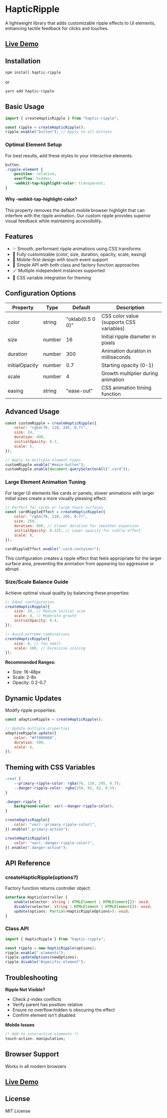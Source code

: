 # HapticRipple

A lightweight library that adds customizable ripple effects to UI elements, enhancing tactile feedback for clicks and touches.

## [Live Demo](https://yanshuy.github.io/haptic-ripple/)

## Installation

```bash
npm install haptic-ripple
```

or

```bash
yarn add haptic-ripple
```

## Basic Usage

```javascript
import { createHapticRipple } from "haptic-ripple";

const ripple = createHapticRipple();
ripple.enable("button"); // Apply to all buttons
```

### Optimal Element Setup

For best results, add these styles to your interactive elements:

```css
button,
.ripple-element {
    position: relative;
    overflow: hidden;
    -webkit-tap-highlight-color: transparent;
}
```

#### Why -webkit-tap-highlight-color?

This property removes the default mobile browser highlight that can interfere with
the ripple animation. Our custom ripple provides superior visual feedback while
maintaining accessibility.

## Features

-   ✨ Smooth, performant ripple animations using CSS transforms
-   🎨 Fully customizable (color, size, duration, opacity, scale, easing)
-   📱 Mobile-first design with touch event support
-   🧩 Simple API with both class and factory function approaches
-   🪄 Multiple independent instances supported
-   🌈 CSS variable integration for theming

## Configuration Options

| Property       | Type   | Default          | Description                              |
| -------------- | ------ | ---------------- | ---------------------------------------- |
| color          | string | "oklab(0.5 0 0)" | CSS color value (supports CSS variables) |
| size           | number | 16               | Initial ripple diameter in pixels        |
| duration       | number | 300              | Animation duration in milliseconds       |
| initialOpacity | number | 0.7              | Starting opacity (0-1)                   |
| scale          | number | 4                | Growth multiplier during animation       |
| easing         | string | "ease-out"       | CSS animation timing function            |

## Advanced Usage

```javascript
const customRipple = createHapticRipple({
    color: "rgba(76, 110, 245, 0.7)",
    size: 24,
    duration: 400,
    initialOpacity: 0.3,
    scale: 5,
});

// Apply to multiple element types
customRipple.enable("#main-button");
customRipple.enable(document.querySelectorAll(".card"));
```

### Large Element Animation Tuning

For larger UI elements like cards or panels, slower animations with larger initial sizes create a more visually pleasing effect:

```javascript
// Perfect for cards or large touch surfaces
const cardRippleEffect = createHapticRipple({
    color: "rgba(76, 110, 245, 0.7)",
    size: 250,
    duration: 800, // Slower duration for smoother expansion
    initialOpacity: 0.125, // Lower opacity for subtle effect
    scale: 8,
});

cardRippleEffect.enable(".card-container");
```

This configuration creates a ripple effect that feels appropriate for the larger surface area, preventing the animation from appearing too aggressive or abrupt.

### Size/Scale Balance Guide

Achieve optimal visual quality by balancing these properties:

```javascript
// Ideal configuration
createHapticRipple({
    size: 24, // Medium initial size
    scale: 4, // Moderate growth
    initialOpacity: 0.4,
});

// Avoid extreme combinations
createHapticRipple({
    size: 8, // Too small
    scale: 100, // Excessive scaling
});
```

**Recommended Ranges:**

-   Size: 16-48px
-   Scale: 2-8x
-   Opacity: 0.2-0.7

## Dynamic Updates

Modify ripple properties:

```javascript
const adaptiveRipple = createHapticRipple();

// Update multiple properties
adaptiveRipple.update({
    color: "#ff000080",
    duration: 500,
    scale: 6,
});
```

## Theming with CSS Variables

```css
:root {
    --primary-ripple-color: rgba(76, 110, 245, 0.7);
    --danger-ripple-color: rgba(250, 82, 82, 0.5);
}

.danger-ripple {
    background-color: var(--danger-ripple-color);
}
```

```javascript
createHapticRipple({
    color: "var(--primary-ripple-color)",
}).enable(".primary-action");

createHapticRipple({
    color: "var(--danger-ripple-color)",
}).enable(".danger-action");
```

## API Reference

### createHapticRipple(options?)

Factory function returns controller object:

```typescript
interface HapticController {
    enable(selector: string | HTMLElement | HTMLElement[]): void;
    disable(selector: string | HTMLElement | HTMLElement[]): void;
    update(options: Partial<HapticRippleOptions>): void;
}
```

### Class API

```typescript
import { HapticRipple } from "haptic-ripple";

const ripple = new HapticRipple(options);
ripple.enable(".elements");
ripple.updateOptions(newOptions);
ripple.disable("#specific-element");
```

## Troubleshooting

**Ripple Not Visible?**

-   Check z-index conflicts
-   Verify parent has position: relative
-   Ensure no overflow:hidden is obscuring the effect
-   Confirm element isn't disabled

**Mobile Issues**

```css
/* Add to interactive elements */
touch-action: manipulation;
```

## Browser Support

Works in all modern browsers

## [Live Demo](https://yanshuy.github.io/haptic-ripple/)

## License

MIT License
